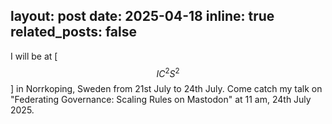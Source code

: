 layout: post
date: 2025-04-18
inline: true
related_posts: false
---

I will be at [$$IC^{2}S^{2}$$] in Norrkoping, Sweden from 21st July to 24th July. Come catch my talk on "Federating Governance: Scaling Rules on Mastodon" at 11 am, 24th July 2025. 